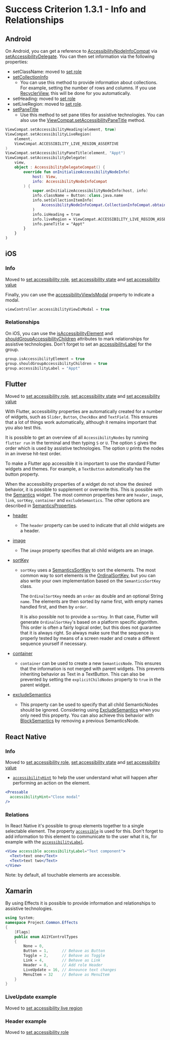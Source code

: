 # Success Criterion 1.3.1 - Info and Relationships

## Android

On Android, you can get a reference to [AccessibilityNodeInfoCompat](https://developer.android.com/reference/androidx/core/view/accessibility/AccessibilityNodeInfoCompat) via [setAccessibilityDelegate](https://developer.android.com/reference/androidx/core/view/ViewCompat#setAccessibilityDelegate(android.view.View,%20androidx.core.view.AccessibilityDelegateCompat)). You can then set information via the following properties:

- setClassName: moved to [set role](../set-accessibility-role.md)
- [setCollectionInfo](https://developer.android.com/reference/androidx/core/view/accessibility/AccessibilityNodeInfoCompat#setCollectionInfo(java.lang.Object))
  - You can use this method to provide information about collections. For example, setting the number of rows and columns. If you use [RecyclerView](https://developer.android.com/jetpack/androidx/releases/recyclerview), this will be done for you automatically.
- setHeading: moved to [set role](../set-accessibility-role.md)
- setLiveRegion: moved to [set role](../set-accessibility-role.md).
- [setPaneTitle](https://developer.android.com/reference/androidx/core/view/accessibility/AccessibilityNodeInfoCompat#setPaneTitle(java.lang.CharSequence))
  - Use this method to set pane titles for assistive technologies. You can also use the [ViewCompat.setAccessibilityPaneTitle](https://developer.android.com/reference/androidx/core/view/ViewCompat#setAccessibilityPaneTitle(android.view.View,%20java.lang.CharSequence)) method.

```kotlin
ViewCompat.setAccessibilityHeading(element, true)
ViewCompat.setAccessibilityLiveRegion(
    element,
    ViewCompat.ACCESSIBILITY_LIVE_REGION_ASSERTIVE
)
ViewCompat.setAccessibilityPaneTitle(element, "Appt")
ViewCompat.setAccessibilityDelegate(
    view,
    object : AccessibilityDelegateCompat() {
        override fun onInitializeAccessibilityNodeInfo(
            host: View,
            info: AccessibilityNodeInfoCompat
        ) {
            super.onInitializeAccessibilityNodeInfo(host, info)
            info.className = Button::class.java.name
            info.setCollectionItemInfo(
                AccessibilityNodeInfoCompat.CollectionInfoCompat.obtain(10, 2, true)
            )
            info.isHeading = true
            info.liveRegion = ViewCompat.ACCESSIBILITY_LIVE_REGION_ASSERTIVE
            info.paneTitle = "Appt"
        }
    }
)
```

## iOS

### Info

Moved to [set accessibility role](../set-accessibility-role.md), [set accessibility state](../set-accessibility-state.md) and [set accessibility value](../set-accessibility-value.md)

Finally, you can use the [accessibilityViewIsModal](https://developer.apple.com/documentation/objectivec/nsobject/1615089-accessibilityviewismodal) property to indicate a modal.

```swift
viewController.accessibilityViewIsModal = true
```

### Relationships

On iOS, you can use the [isAccessibilityElement](https://developer.apple.com/documentation/objectivec/nsobject/1615141-isaccessibilityelement) and [shouldGroupAccessibilityChildren](https://developer.apple.com/documentation/objectivec/nsobject/1615143-shouldgroupaccessibilitychildren) attributes to mark relationships for assistive technologies. Don't forget to set an [accessibilityLabel](https://developer.apple.com/documentation/objectivec/nsobject/1615181-accessibilitylabel) for the group.

```swift
group.isAccessibilityElement = true
group.shouldGroupAccessibilityChildren = true
group.accessibilityLabel = "Appt"
```

## Flutter

Moved to [set accessibility role](../set-accessibility-role.md), [set accessibility state](../set-accessibility-state.md) and [set accessibility value](../set-accessibility-value.md)

With Flutter, accessibility properties are automatically created for a number of widgets, such as `Slider`, `Button`, `CheckBox` and `TextField`. This ensures that a lot of things work automatically, although it remains important that you also test this.

It is possible to get an overview of all `AccessibilityNodes` by running `flutter run` in the terminal and then typing `S` or `U`. The option `S` gives the order which is used by assistive technologies. The option `U` prints the nodes in an inverse hit-test order.

To make a Flutter app accessible it is important to use the standard Flutter widgets and themes. For example, a `TextButton` automatically has the button property.

When the accessibility properties of a widget do not show the desired behavior, it is possible to supplement or overwrite this. This is possible with the [Semantics](https://api.flutter.dev/flutter/widgets/Semantics-class.html) widget. The most common properties here are `header`, `image`, `link`, `sortKey`, `container` and `excludeSemantics`. The other options are described in [SemanticsProperties](https://api.flutter.dev/flutter/semantics/SemanticsProperties-class.html).

- [header](https://api.flutter.dev/flutter/semantics/SemanticsProperties/header.html)
  - The `header` property can be used to indicate that all child widgets are a header.

- [image](https://api.flutter.dev/flutter/semantics/SemanticsProperties/image.html)
  - The `image` property specifies that all child widgets are an image.

- [sortKey](https://api.flutter.dev/flutter/semantics/SemanticsProperties/sortKey.html)
  - `sortKey`  uses a [SemanticsSortKey](https://api.flutter.dev/flutter/semantics/SemanticsSortKey-class.html) to sort the elements. The most common way to sort elements is the [OrdinalSortKey](https://api.flutter.dev/flutter/semantics/OrdinalSortKey-class.html), but you can also write your own implementation based on the `SemanticsSortKey` class.

    The `OrdinalSortKey` needs an `order` as double and an optional String `name`. The elements are then sorted by name first, with empty names handled first, and then by `order`.

    It is also possible not to provide a `sortKey`. In that case, Flutter will generate `OrdinalSortKey`'s based on a platform specific algorithm. This order is often a fairly logical order, but this does not guarantee that it is always right. So always make sure that the sequence is properly tested by means of a screen reader and create a different sequence yourself if necessary.

- [container](https://api.flutter.dev/flutter/widgets/Semantics/container.html)
  - `container` can be used to create a new `SemanticsNode`. This ensures that the information is not merged with parent widgets. This prevents inheriting behavior as Text in a TextButton.  This can also be prevented by setting the `explicitChildNodes` property to `true` in the parent widget.

- [excludeSemantics](https://api.flutter.dev/flutter/widgets/Semantics/excludeSemantics.html)
  - This property can be used to specify that all child SemanticNodes should be ignored. Considering using [ExcludeSemantics](https://api.flutter.dev/flutter/widgets/ExcludeSemantics-class.html) when you only need this property. You can also achieve this behavior with [BlockSemantics](https://api.flutter.dev/flutter/widgets/BlockSemantics-class.html) by removing a previous SemanticsNode.

## React Native

### Info

Moved to [set accessibility role](../set-accessibility-role.md), [set accessibility state](../set-accessibility-state.md) and [set accessibility value](../set-accessibility-value.md)

- [`accessibilityHint`](https://reactnative.dev/docs/accessibility#accessibilityhint) to help the user understand what will happen after performing an action on the element.

```jsx
<Pressable
  accessibilityHint="Close modal"
/>
```

### Relations

In React Native it's possible to group elements together to a single selectable element. The property [`accessible`](https://reactnative.dev/docs/accessibility#accessible) is used for this. Don't forget to add information to this element to communicate to the user what it is, for example with the [`accessibilityLabel`](https://reactnative.dev/docs/accessibility#accessibilitylabel).

```jsx
<View accessible accessibilityLabel="Text component">
  <Text>text one</Text>
  <Text>text two</Text>
</View>
```

Note: by default, all touchable elements are accessible.

## Xamarin

By using Effects it is possible to provide information and relationships to assistive technologies.

```csharp
using System;
namespace Project.Common.Effects
{
    [Flags]
    public enum A11YControlTypes
    {
        None = 0,           
        Button = 1,      // Behave as Button
        Toggle = 2,      // Behave as Toggle
        Link = 4,        // Behave as Link
        Header = 8,      // Add role Header
        LiveUpdate = 16, // Announce text changes
        MenuItem = 32    // Behave as MenuItem
    }
}
```

### LiveUpdate example

Moved to [set accessibility live region](../set-accessibility-live-region.md)

### Header example

Moved to [set accessibility role](../set-accessibility-role.md)
